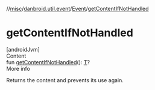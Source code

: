 //[misc](../../index.md)/[danbroid.util.event](../index.md)/[Event](index.md)/[getContentIfNotHandled](get-content-if-not-handled.md)



# getContentIfNotHandled  
[androidJvm]  
Content  
fun [getContentIfNotHandled](get-content-if-not-handled.md)(): [T](index.md)?  
More info  


Returns the content and prevents its use again.

  



